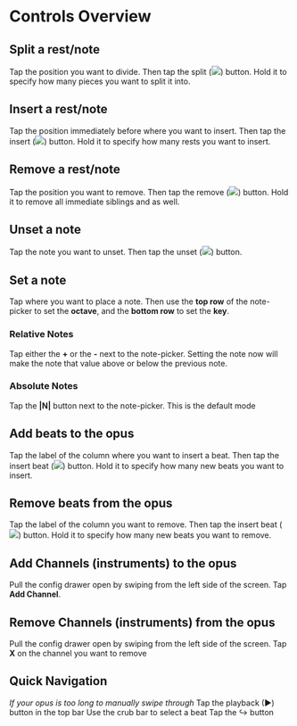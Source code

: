 # Controls Overview

## Split a rest/note
Tap the position you want to divide.
Then tap the split (![](/manuals/pagan/svgs/split.svg)) button.
Hold it to specify how many pieces you want to split it into.

## Insert a rest/note
Tap the position immediately before where you want to insert.
Then tap the insert (![](/manuals/pagan/svgs/insert.svg)) button.
Hold it to specify how many rests you want to insert.

## Remove a rest/note
Tap the position you want to remove.
Then tap the remove (![](/manuals/pagan/svgs/remove.svg)) button.
Hold it to remove all immediate siblings and as well.

## Unset a note
Tap the note you want to unset.
Then tap the unset (![](/manuals/pagan/svgs/unset.svg)) button.

## Set a note
Tap where you want to place a note.
Then use the **top row** of the note-picker to set the **octave**,
and the **bottom row** to set the **key**.

### Relative Notes
Tap either the **+** or the **-** next to the note-picker.
Setting the note now will make the note that value above or below the previous note.

### Absolute Notes
Tap the **|N|** button next to the note-picker.
This is the default mode

## Add beats to the opus
Tap the label of the column where you want to insert a beat.
Then tap the insert beat (![](/manuals/pagan/svgs/insert_beat.svg)) button.
Hold it to specify how many new beats you want to insert.

## Remove beats from the opus
Tap the label of the column you want to remove.
Then tap the insert beat (![](/manuals/pagan/svgs/remove_beat.svg)) button.
Hold it to specify how many new beats you want to remove.

## Add Channels (instruments) to the opus
Pull the config drawer open by swiping from the left side of the screen.
Tap **Add Channel**.

## Remove Channels (instruments) from the opus
Pull the config drawer open by swiping from the left side of the screen.
Tap **X** on the channel you want to remove

## Quick Navigation
*If your opus is too long to manually swipe through*
Tap the playback (&#9654;) button in the top bar
Use the crub bar to select a beat
Tap the &#8618; button

